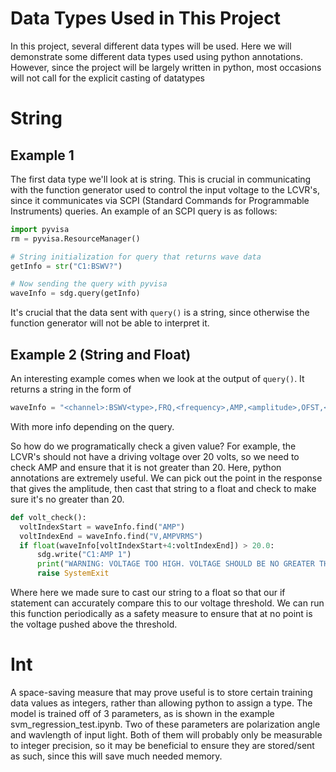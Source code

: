 # Data Types Used in This Project

In this project, several different data types will be used. Here we will demonstrate some different data types used using python annotations. However, since the project will be largely written in python, most occasions will not call for the explicit casting of datatypes

# String

## Example 1
The first data type we'll look at is string. This is crucial in communicating with the function generator used to control the input voltage to the LCVR's, since it communicates via SCPI (Standard Commands for Programmable Instruments) queries. An example of an SCPI query is as follows:
```Python
import pyvisa
rm = pyvisa.ResourceManager()

# String initialization for query that returns wave data
getInfo = str("C1:BSWV?")

# Now sending the query with pyvisa
waveInfo = sdg.query(getInfo)
```

It's crucial that the data sent with `query()` is a string, since otherwise the function generator will not be able to interpret it.

## Example 2 (String and Float)

An interesting example comes when we look at the output of `query()`. It returns a string in the form of
```Python
waveInfo = "<channel>:BSWV<type>,FRQ,<frequency>,AMP,<amplitude>,OFST,<offset>,DUTY,<duty>"
```
With more info depending on the query.

So how do we programatically check a given value? For example, the LCVR's should not have a driving voltage over 20 volts, so we need to check AMP and ensure that it is not greater than 20. Here, python annotations are extremely useful. We can pick out the point in the response that gives the amplitude, then cast that string to a float and check to make sure it's no greater than 20.
```Python
def volt_check():
  voltIndexStart = waveInfo.find("AMP")
  voltIndexEnd = waveInfo.find("V,AMPVRMS")
  if float(waveInfo[voltIndexStart+4:voltIndexEnd]) > 20.0:
      sdg.write("C1:AMP 1")
      print("WARNING: VOLTAGE TOO HIGH. VOLTAGE SHOULD BE NO GREATER THAN 20 V")
      raise SystemExit
```
Where here we made sure to cast our string to a float so that our if statement can accurately compare this to our voltage threshold. We can run this function periodically as a safety measure to ensure that at no point is the voltage pushed above the threshold.

# Int

A space-saving measure that may prove useful is to store certain training data values as integers, rather than allowing python to assign a type. The model is trained off of 3 parameters, as is shown in the example svm_regression_test.ipynb. Two of these parameters are polarization angle and wavlength of input light. Both of them will probably only be measurable to integer precision, so it may be beneficial to ensure they are stored/sent as such, since this will save much needed memory.
